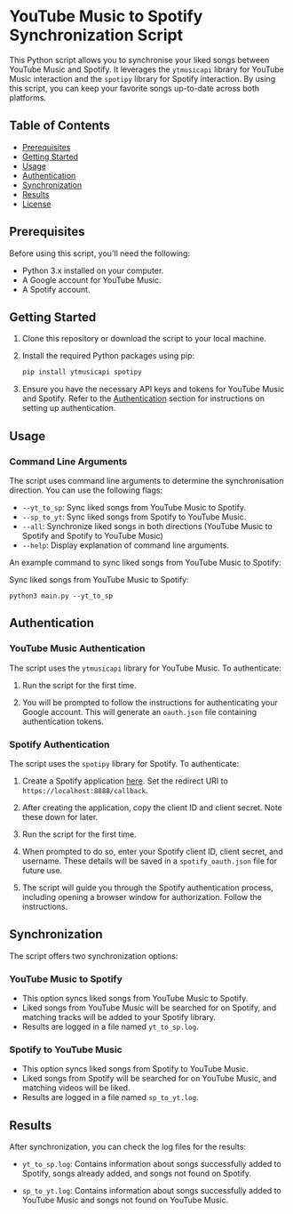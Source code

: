 # YouTube Music to Spotify Synchronization Script

This Python script allows you to synchronise your liked songs between YouTube Music and Spotify. It leverages the `ytmusicapi` library for YouTube Music interaction and the `spotipy` library for Spotify interaction. By using this script, you can keep your favorite songs up-to-date across both platforms.

## Table of Contents

- [Prerequisites](#prerequisites)
- [Getting Started](#getting-started)
- [Usage](#usage)
- [Authentication](#authentication)
- [Synchronization](#synchronization)
- [Results](#results)
- [License](#license)

## Prerequisites

Before using this script, you'll need the following:

- Python 3.x installed on your computer.
- A Google account for YouTube Music.
- A Spotify account.

## Getting Started

1. Clone this repository or download the script to your local machine.

2. Install the required Python packages using pip:

   ```bash
   pip install ytmusicapi spotipy
   ```

3. Ensure you have the necessary API keys and tokens for YouTube Music and Spotify. Refer to the [Authentication](#authentication) section for instructions on setting up authentication.

## Usage

### Command Line Arguments

The script uses command line arguments to determine the synchronisation direction. You can use the following flags:

- `--yt_to_sp`: Sync liked songs from YouTube Music to Spotify.
- `--sp_to_yt`: Sync liked songs from Spotify to YouTube Music.
- `--all`: Synchronize liked songs in both directions (YouTube Music to Spotify and Spotify to YouTube Music)
- `--help`: Display explanation of command line arguments.

An example command to sync liked songs from YouTube Music to Spotify:

Sync liked songs from YouTube Music to Spotify:

```
python3 main.py --yt_to_sp
```

## Authentication

### YouTube Music Authentication

The script uses the `ytmusicapi` library for YouTube Music. To authenticate:

1. Run the script for the first time.

2. You will be prompted to follow the instructions for authenticating your Google account. This will generate an `oauth.json` file containing authentication tokens.

### Spotify Authentication

The script uses the `spotipy` library for Spotify. To authenticate:

1. Create a Spotify application [here](https://developer.spotify.com/dashboard/applications). Set the redirect URI to `https://localhost:8888/callback`.

2. After creating the application, copy the client ID and client secret. Note these down for later.

3. Run the script for the first time.

4. When prompted to do so, enter your Spotify client ID, client secret, and username. These details will be saved in a `spotify_oauth.json` file for future use.

5. The script will guide you through the Spotify authentication process, including opening a browser window for authorization. Follow the instructions.

## Synchronization

The script offers two synchronization options:

### YouTube Music to Spotify

- This option syncs liked songs from YouTube Music to Spotify.
- Liked songs from YouTube Music will be searched for on Spotify, and matching tracks will be added to your Spotify library.
- Results are logged in a file named `yt_to_sp.log`.

### Spotify to YouTube Music

- This option syncs liked songs from Spotify to YouTube Music.
- Liked songs from Spotify will be searched for on YouTube Music, and matching videos will be liked.
- Results are logged in a file named `sp_to_yt.log`.

## Results

After synchronization, you can check the log files for the results:

- `yt_to_sp.log`: Contains information about songs successfully added to Spotify, songs already added, and songs not found on Spotify.

- `sp_to_yt.log`: Contains information about songs successfully added to YouTube Music and songs not found on YouTube Music.